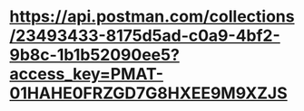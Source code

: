 # https://api.postman.com/collections/23493433-8175d5ad-c0a9-4bf2-9b8c-1b1b52090ee5?access_key=PMAT-01HAHE0FRZGD7G8HXEE9M9XZJS
